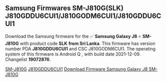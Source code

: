<h2>Samsung Firmwares SM-J810G(SLK) J810GDDU6CUI1/J810GODM6CUI1/J810GDDU6CUI1</h2>
Download the Samsung firmware for the ✅ <strong>Samsung Galaxy J8 </strong> ⭐ <strong>SM-J810G</strong> with product code <strong>SLK</strong> <strong> from Sri Lanka</strong>. This firmware has version number PDA <strong>J810GDDU6CUI1</strong> and CSC J810GODM6CUI1. The operating system of this firmware is Android Q , with build date 2021-12-09. Changelist <strong>19072876</strong>.


[SM-J810G](https://samfirm.shop/samsung/model/SM-J810G)
[J810GDDU6CUI1](https://samfirm.shop/samsung/pda/J810GDDU6CUI1)
[Download Firmware Samsung Galaxy J8 SM-J810G](https://samfirm.shop/samsung/firmware/481265)
